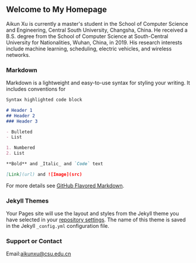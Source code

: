 ## Welcome to My Homepage

Aikun Xu is currently a master's student in the School of Computer Science and Engineering, Central South University, Changsha, China. He received a B.S. degree from the School of Computer Science at South-Central University for Nationalities, Wuhan, China, in 2019. His research interests include machine learning, scheduling, electric vehicles, and wireless networks.

### Markdown

Markdown is a lightweight and easy-to-use syntax for styling your writing. It includes conventions for

```markdown
Syntax highlighted code block

# Header 1
## Header 2
### Header 3

- Bulleted
- List

1. Numbered
2. List

**Bold** and _Italic_ and `Code` text

[Link](url) and ![Image](src)
```

For more details see [GitHub Flavored Markdown](https://guides.github.com/features/mastering-markdown/).

### Jekyll Themes

Your Pages site will use the layout and styles from the Jekyll theme you have selected in your [repository settings](https://github.com/xuaikun/xuaikun.github.io/settings). The name of this theme is saved in the Jekyll `_config.yml` configuration file.

### Support or Contact

Email:aikunxu@csu.edu.cn
